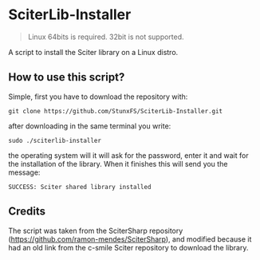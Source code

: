 # SciterLib-Installer
> Linux 64bits is required. 32bit is not supported.

A script to install the Sciter library on a Linux distro.

## How to use this script?
Simple, first you have to download the repository with:

```git clone https://github.com/StunxFS/SciterLib-Installer.git```

after downloading in the same terminal you write:

```sudo ./sciterlib-installer```

the operating system will it will ask for the password, enter it and wait for the installation of the library.
When it finishes this will send you the message:

```SUCCESS: Sciter shared library installed```

## Credits
The script was taken from the SciterSharp repository (https://github.com/ramon-mendes/SciterSharp), and modified because it had an old link from the c-smile Sciter repository to download the library.
